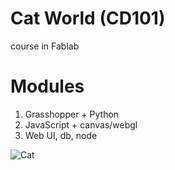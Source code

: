 # Cat World (CD101)
course in Fablab
 # Modules
1. Grasshopper + Python
1. JavaScript + canvas/webgl
3. Web UI, db, node

![Cat](https://trikky.ru/wp-content/blogs.dir/1/files/2018/03/kotyi.jpg)
 
